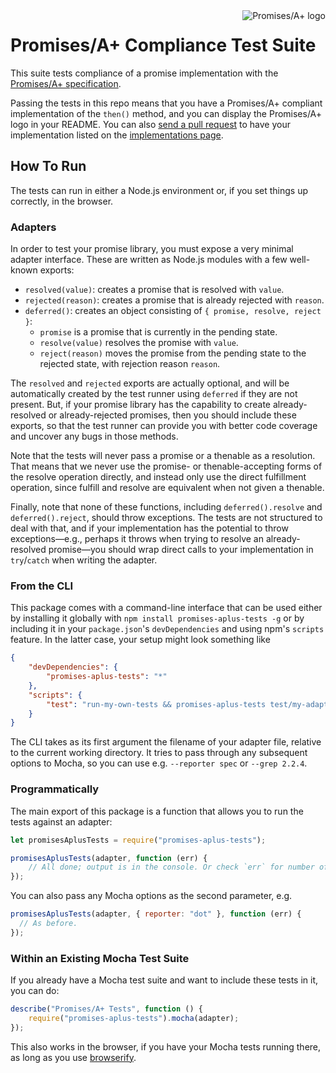<a href="http://promises-aplus.github.com/promises-spec">
    <img src="http://promises-aplus.github.com/promises-spec/assets/logo-small.png"
         align="right" alt="Promises/A+ logo" />
</a>

# Promises/A+ Compliance Test Suite

This suite tests compliance of a promise implementation with the [Promises/A+ specification][].

[Promises/A+ specification]: https://github.com/promises-aplus/promises-spec

Passing the tests in this repo means that you have a Promises/A+ compliant implementation of the `then()` method, and you can display the Promises/A+ logo in your README. You can also [send a pull request](https://github.com/promises-aplus/promises-spec) to have your implementation listed on the [implementations page](https://promisesaplus.com/implementations).

## How To Run

The tests can run in either a Node.js environment or, if you set things up correctly, in the browser.

### Adapters

In order to test your promise library, you must expose a very minimal adapter interface. These are written as Node.js
modules with a few well-known exports:

- `resolved(value)`: creates a promise that is resolved with `value`.
- `rejected(reason)`: creates a promise that is already rejected with `reason`.
- `deferred()`: creates an object consisting of `{ promise, resolve, reject }`:
  - `promise` is a promise that is currently in the pending state.
  - `resolve(value)` resolves the promise with `value`.
  - `reject(reason)` moves the promise from the pending state to the rejected state, with rejection reason `reason`.

The `resolved` and `rejected` exports are actually optional, and will be automatically created by the test runner using
`deferred` if they are not present. But, if your promise library has the capability to create already-resolved or
already-rejected promises, then you should include these exports, so that the test runner can provide you with better
code coverage and uncover any bugs in those methods.

Note that the tests will never pass a promise or a thenable as a resolution. That means that we never use the promise-
or thenable-accepting forms of the resolve operation directly, and instead only use the direct fulfillment operation,
since fulfill and resolve are equivalent when not given a thenable.

Finally, note that none of these functions, including `deferred().resolve` and `deferred().reject`, should throw
exceptions. The tests are not structured to deal with that, and if your implementation has the potential to throw
exceptions—e.g., perhaps it throws when trying to resolve an already-resolved promise—you should wrap direct calls to
your implementation in `try`/`catch` when writing the adapter.

### From the CLI

This package comes with a command-line interface that can be used either by installing it globally with
`npm install promises-aplus-tests -g` or by including it in your `package.json`'s `devDependencies` and using npm's
`scripts` feature. In the latter case, your setup might look something like

```json
{
    "devDependencies": {
        "promises-aplus-tests": "*"
    },
    "scripts": {
        "test": "run-my-own-tests && promises-aplus-tests test/my-adapter"
    }
}
```

The CLI takes as its first argument the filename of your adapter file, relative to the current working directory. It
tries to pass through any subsequent options to Mocha, so you can use e.g. `--reporter spec` or `--grep 2.2.4`.

### Programmatically

The main export of this package is a function that allows you to run the tests against an adapter:

```js
let promisesAplusTests = require("promises-aplus-tests");

promisesAplusTests(adapter, function (err) {
    // All done; output is in the console. Or check `err` for number of failures.
});
```

You can also pass any Mocha options as the second parameter, e.g.

```js
promisesAplusTests(adapter, { reporter: "dot" }, function (err) {
  // As before.
});
```

### Within an Existing Mocha Test Suite

If you already have a Mocha test suite and want to include these tests in it, you can do:

```js
describe("Promises/A+ Tests", function () {
    require("promises-aplus-tests").mocha(adapter);
});
```

This also works in the browser, if you have your Mocha tests running there, as long as you use [browserify](http://browserify.org/).
